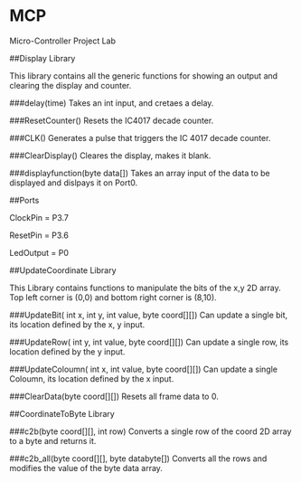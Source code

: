 # MCP
Micro-Controller Project Lab


##Display Library

This library contains all the generic functions for showing an output and clearing the display and counter.

###delay(time)
Takes an int input, and cretaes a delay.

###ResetCounter()
Resets the IC4017 decade counter.

###CLK()
Generates a pulse that triggers the IC 4017 decade counter.

###ClearDisplay()
Cleares the display, makes it blank.

###displayfunction(byte data[])
Takes an array input of the data to be displayed and dislpays it on Port0.

##Ports

ClockPin = P3.7

ResetPin = P3.6

LedOutput = P0

##UpdateCoordinate Library

This Library contains functions to manipulate the bits of the x,y 2D array.
Top left corner is (0,0) and bottom right corner is (8,10).

###UpdateBit( int x, int y, int value, byte coord[][])
Can update a single bit, its location defined by the x, y input.

###UpdateRow(  int y, int value, byte coord[][])
Can update a single row, its location defined by the y input.

###UpdateColoumn( int x, int value, byte coord[][])
Can update a single Coloumn, its location defined by the x input.

###ClearData(byte coord[][])
Resets all frame data to 0.

##CoordinateToByte Library

###c2b(byte coord[][], int row)
Converts a single row of the coord 2D array to a byte and returns it.

###c2b_all(byte coord[][], byte databyte[])
Converts all the rows and modifies the value of the byte data array.
